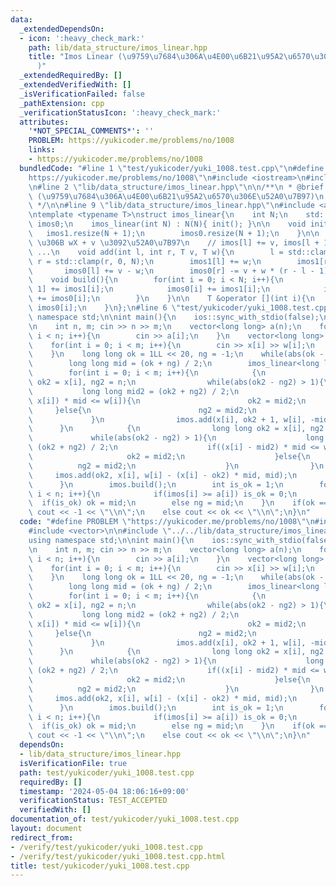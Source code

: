 ```yaml
---
data:
  _extendedDependsOn:
  - icon: ':heavy_check_mark:'
    path: lib/data_structure/imos_linear.hpp
    title: "Imos Linear (\u9759\u7684\u306A\u4E00\u6B21\u95A2\u6570\u306E\u52A0\u7B97\
      )"
  _extendedRequiredBy: []
  _extendedVerifiedWith: []
  _isVerificationFailed: false
  _pathExtension: cpp
  _verificationStatusIcon: ':heavy_check_mark:'
  attributes:
    '*NOT_SPECIAL_COMMENTS*': ''
    PROBLEM: https://yukicoder.me/problems/no/1008
    links:
    - https://yukicoder.me/problems/no/1008
  bundledCode: "#line 1 \"test/yukicoder/yuki_1008.test.cpp\"\n#define PROBLEM \"\
    https://yukicoder.me/problems/no/1008\"\n#include <iostream>\n#include <vector>\n\
    \n#line 2 \"lib/data_structure/imos_linear.hpp\"\n\n/**\n * @brief Imos Linear\
    \ (\u9759\u7684\u306A\u4E00\u6B21\u95A2\u6570\u306E\u52A0\u7B97)\n * @docs docs/data_structure/imos_linear.md\n\
    \ */\n\n#line 9 \"lib/data_structure/imos_linear.hpp\"\n#include <algorithm>\n\
    \ntemplate <typename T>\nstruct imos_linear{\n    int N;\n    std::vector<T> imos1,\
    \ imos0;\n    imos_linear(int N) : N(N){ init(); }\n\n    void init(){\n     \
    \   imos1.resize(N + 1);\n        imos0.resize(N + 1);\n    }\n\n    // [l, r)\
    \ \u306B wX + v \u3092\u52A0\u7B97\n    // imos[l] += v, imos[l + 1] += v + w,\
    \ ...\n    void add(int l, int r, T v, T w){\n        l = std::clamp(l, 0, N),\
    \ r = std::clamp(r, 0, N);\n        imos1[l] += w;\n        imos1[r] -= w;\n \
    \       imos0[l] += v - w;\n        imos0[r] -= v + w * (r - l - 1);\n    }\n\n\
    \    void build(){\n        for(int i = 0; i < N; i++){\n            imos1[i +\
    \ 1] += imos1[i];\n            imos0[i] += imos1[i];\n            imos0[i + 1]\
    \ += imos0[i];\n        }\n    }\n\n    T &operator [](int i){\n        return\
    \ imos0[i];\n    }\n};\n#line 6 \"test/yukicoder/yuki_1008.test.cpp\"\n\nusing\
    \ namespace std;\n\nint main(){\n    ios::sync_with_stdio(false);\n    cin.tie(nullptr);\n\
    \n    int n, m; cin >> n >> m;\n    vector<long long> a(n);\n    for(int i = 0;\
    \ i < n; i++){\n        cin >> a[i];\n    }\n    vector<long long> x(m), w(m);\n\
    \    for(int i = 0; i < m; i++){\n        cin >> x[i] >> w[i];\n        x[i]--;\n\
    \    }\n    long long ok = 1LL << 20, ng = -1;\n    while(abs(ok - ng) > 1){\n\
    \        long long mid = (ok + ng) / 2;\n        imos_linear<long long> imos(n);\n\
    \        for(int i = 0; i < m; i++){\n            {\n                long long\
    \ ok2 = x[i], ng2 = n;\n                while(abs(ok2 - ng2) > 1){\n         \
    \           long long mid2 = (ok2 + ng2) / 2;\n                    if((mid2 -\
    \ x[i]) * mid <= w[i]){\n                        ok2 = mid2;\n               \
    \     }else{\n                        ng2 = mid2;\n                    }\n   \
    \             }\n                imos.add(x[i], ok2 + 1, w[i], -mid);\n      \
    \      }\n            {\n                long long ok2 = x[i], ng2 = -1;\n   \
    \             while(abs(ok2 - ng2) > 1){\n                    long long mid2 =\
    \ (ok2 + ng2) / 2;\n                    if((x[i] - mid2) * mid <= w[i]){\n   \
    \                     ok2 = mid2;\n                    }else{\n              \
    \          ng2 = mid2;\n                    }\n                }\n           \
    \     imos.add(ok2, x[i], w[i] - (x[i] - ok2) * mid, mid);\n            }\n  \
    \      }\n        imos.build();\n        int is_ok = 1;\n        for(int i = 0;\
    \ i < n; i++){\n            if(imos[i] >= a[i]) is_ok = 0;\n        }\n      \
    \  if(is_ok) ok = mid;\n        else ng = mid;\n    }\n    if(ok == 1LL << 20)\
    \ cout << -1 << \"\\n\";\n    else cout << ok << \"\\n\";\n}\n"
  code: "#define PROBLEM \"https://yukicoder.me/problems/no/1008\"\n#include <iostream>\n\
    #include <vector>\n\n#include \"../../lib/data_structure/imos_linear.hpp\"\n\n\
    using namespace std;\n\nint main(){\n    ios::sync_with_stdio(false);\n    cin.tie(nullptr);\n\
    \n    int n, m; cin >> n >> m;\n    vector<long long> a(n);\n    for(int i = 0;\
    \ i < n; i++){\n        cin >> a[i];\n    }\n    vector<long long> x(m), w(m);\n\
    \    for(int i = 0; i < m; i++){\n        cin >> x[i] >> w[i];\n        x[i]--;\n\
    \    }\n    long long ok = 1LL << 20, ng = -1;\n    while(abs(ok - ng) > 1){\n\
    \        long long mid = (ok + ng) / 2;\n        imos_linear<long long> imos(n);\n\
    \        for(int i = 0; i < m; i++){\n            {\n                long long\
    \ ok2 = x[i], ng2 = n;\n                while(abs(ok2 - ng2) > 1){\n         \
    \           long long mid2 = (ok2 + ng2) / 2;\n                    if((mid2 -\
    \ x[i]) * mid <= w[i]){\n                        ok2 = mid2;\n               \
    \     }else{\n                        ng2 = mid2;\n                    }\n   \
    \             }\n                imos.add(x[i], ok2 + 1, w[i], -mid);\n      \
    \      }\n            {\n                long long ok2 = x[i], ng2 = -1;\n   \
    \             while(abs(ok2 - ng2) > 1){\n                    long long mid2 =\
    \ (ok2 + ng2) / 2;\n                    if((x[i] - mid2) * mid <= w[i]){\n   \
    \                     ok2 = mid2;\n                    }else{\n              \
    \          ng2 = mid2;\n                    }\n                }\n           \
    \     imos.add(ok2, x[i], w[i] - (x[i] - ok2) * mid, mid);\n            }\n  \
    \      }\n        imos.build();\n        int is_ok = 1;\n        for(int i = 0;\
    \ i < n; i++){\n            if(imos[i] >= a[i]) is_ok = 0;\n        }\n      \
    \  if(is_ok) ok = mid;\n        else ng = mid;\n    }\n    if(ok == 1LL << 20)\
    \ cout << -1 << \"\\n\";\n    else cout << ok << \"\\n\";\n}\n"
  dependsOn:
  - lib/data_structure/imos_linear.hpp
  isVerificationFile: true
  path: test/yukicoder/yuki_1008.test.cpp
  requiredBy: []
  timestamp: '2024-05-04 18:06:16+09:00'
  verificationStatus: TEST_ACCEPTED
  verifiedWith: []
documentation_of: test/yukicoder/yuki_1008.test.cpp
layout: document
redirect_from:
- /verify/test/yukicoder/yuki_1008.test.cpp
- /verify/test/yukicoder/yuki_1008.test.cpp.html
title: test/yukicoder/yuki_1008.test.cpp
---
```

